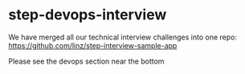 # step-devops-interview
We have merged all our technical interview challenges into one repo: https://github.com/linz/step-interview-sample-app

Please see the devops section near the bottom
